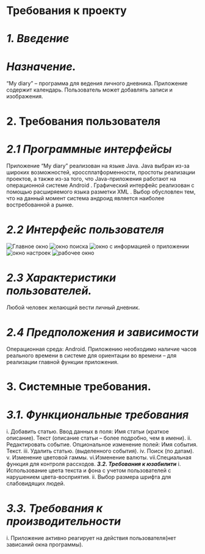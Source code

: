 # **Требования к проекту**
# ***1. Введение***
# ***Назначение.***
“My diary” – программа для ведения личного дневника. Приложение содержит календарь. Пользователь может добавлять записи и изображения.
# **2. Требования пользователя**
# ***2.1 Программные интерфейсы***
Приложение “My diary” реализован на языке Java. Java выбран из-за широких возможностей, кроссплатформенности, простоты реализации проектов, а также из-за того, что Java-приложения работают на операционной системе Android . Графический интерфейс реализован с помощью расширяемого языка разметки XML . Выбор обусловлен тем, что на данный момент система андроид является наиболее востребованной а рынке.
# ***2.2 Интерфейс пользователя***
![Главное окно](https://github.com/kirillstasiuk/TRITPO_PROJECT/blob/master/Mockup/MainWindow.png)
![окно поиска](https://github.com/kirillstasiuk/TRITPO_PROJECT/blob/master/Mockup/SertchWindow.png)
![окно с информацией о приложении](https://github.com/kirillstasiuk/TRITPO_PROJECT/blob/master/Mockup/AboutWindow.png)
![окно настроек](https://github.com/kirillstasiuk/TRITPO_PROJECT/blob/master/Mockup/SettingsWindow.png)
![рабочее окно](https://github.com/kirillstasiuk/TRITPO_PROJECT/blob/master/Mockup/WorkWindow.png)
#  ***2.3 Характеристики пользователей.***
Любой человек желающий вести личный дневник.
# ***2.4 Предположения и зависимости***
Операционная среда: Android. Приложению необходимо наличие часов реального времени в системе для ориентации во времени – для реализации главной функции приложения.
# **3. Системные требования.**
# ***3.1. Функциональные требования***
i. Добавить статью. Ввод данных в поля:
Имя статьи (краткое описание). Текст (описание статьи – более подробно, чем в имени).
ii. Редактировать событие. Опциональное изменение полей:
Имя события. Текст.
iii. Удалить статью. (выделенного события).
iv. Поиск (по датам).
v. Изменение цветовой гаммы.
vi.Изменение валюты.
vii.Специальная функция для контроля рассходов.
 ***3.2. Требования к юзабилити***
i. Использование цвета текста и фона с учетом пользователей с нарушением цвета-восприятия.
ii. Выбор размера шрифта для слабовидящих людей.
# ***3.3. Требования к производительности***
i. Приложение активно реагирует на действия пользователя(нет зависаний окна программы).
